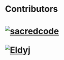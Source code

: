 <h1 alight="center">Contributors<h1>

[![sacredcode](https://avatars.githubusercontent.com/u/124581479?v=4)](https://github.com/sacredcode)

[![Eldyj](https://avatars.githubusercontent.com/u/103959122?v=4)](https://github.com/Eldyj)
